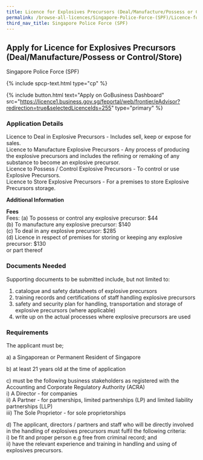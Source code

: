 ```yaml
---
title: Licence for Explosives Precursors (Deal/Manufacture/Possess or Control/Store)
permalink: /browse-all-licences/Singapore-Police-Force-(SPF)/Licence-for-Explosives-Precursors-(Deal-Manufacture-Possess-or-Control-Store)
third_nav_title: Singapore Police Force (SPF)
---
```


## Apply for Licence for Explosives Precursors (Deal/Manufacture/Possess or Control/Store)

Singapore Police Force (SPF)

{% include spcp-text.html type="cp" %}

{% include button.html text="Apply on GoBusiness Dashboard" src="https://licence1.business.gov.sg/feportal/web/frontier/eAdvisor?redirection=true&selectedLicenceIds=255" type="primary" %}

<H3>Application Details</H3>

<p>Licence to Deal in Explosive Precursors - Includes sell, keep or expose for sales.<br>Licence to Manufacture Explosive Precursors - Any process of producing the explosive precursors and includes the refining or remaking of any substance to become an explosive precursor.<br>Licence to Possess / Control Explosive Precursors - To control or use Explosive Precursors.<br>Licence to Store Explosive Precursors - For a premises to store Explosive Precursors storage.</p>

<strong>Additional Information</strong>

<p><strong>Fees</strong><br>
Fees: (a) To possess or control any explosive precursor: $44<br />(b) To manufacture any explosive precursor: $140<br />(c) To deal in any explosive precursor: $285<br />(d) Licence in respect of premises for storing or keeping any explosive precursor: $130<br />or part thereof
</p>

<H3>Documents Needed</H3>

<p>Supporting documents to be submitted include, but not limited to:</p>
<ol>
<li>catalogue and safety datasheets of explosive precursors</li>
<li>training records and certifications of staff handling explosive precursors</li>
<li>safety and security plan for handling, transportation and storage of explosive precursors (where applicable)</li>
<li>write up on the actual processes where explosive precursors are used</li>
</ol>

<H3>Requirements</H3>

<p>The applicant must be;</p>
<p>a) a Singaporean or Permanent Resident of Singapore</p>
<p>b) at least 21 years old at the time of application</p>
<p>c) must be the following business stakeholders as registered with the Accounting and Corporate Regulatory Authority (ACRA)<br />i) A Director - for companies<br />ii) A Partner - for partnerships, limited partnerships (LP) and limited liability partnerships (LLP)<br />iii) The Sole Proprietor - for sole proprietorships</p>
<p>d) The applicant, directors / partners and staff who will be directly involved in the handling of explosives precursors must fulfil the following criteria:<br />i) be fit and proper person e.g free from criminal record; and<br />ii) have the relevant experience and training in handling and using of explosives precursors.</p>

